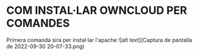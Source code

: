 # COM INSTAL·LAR OWNCLOUD PER COMANDES


Primera comanda sira per instal·lar l'apache
![alt text](Captura de pantalla de 2022-09-30 20-07-33.png)

